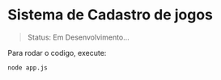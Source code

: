 # Sistema de Cadastro de jogos

> Status: Em Desenvolvimento...

Para rodar o codigo, execute:

```
node app.js
```
